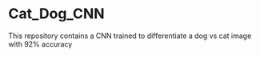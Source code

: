 # Cat_Dog_CNN
This repository contains a CNN trained to differentiate a dog vs cat image with 92% accuracy

